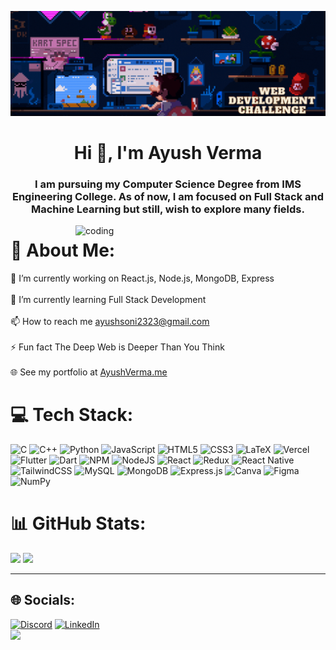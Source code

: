 ![MasterHead](https://github.com/AyushVerma-1307/AyushVerma-1307/blob/main/Banner%20new.gif)
<h1 align="center">Hi 👋, I'm Ayush Verma</h1>
<h3 align="center">I am pursuing my Computer Science Degree from IMS Engineering College. As of now, I am focused on Full Stack and Machine Learning but still, wish to explore many fields.</h3>
<img align="right" alt="coding" width="400" src="https://camo.githubusercontent.com/bef9b603e2aa42f3825bc8d279ae1db90ad4ef16c7c6cb24361e0e7e5f817f30/68747470733a2f2f737461746963312e733132332d63646e2d7374617469632d612e636f6d2f75706c6f6164732f353535353634312f6e6f726d616c5f363134363530616133633261312e676966">

# 💫 About Me:

🔭 I’m currently working on React.js, Node.js, MongoDB, Express <br><br>🌱 I’m currently learning Full Stack Development<br><br>📫 How to reach me ayushsoni2323@gmail.com<br><br>⚡ Fun fact The Deep Web is Deeper Than You Think<br><br>🌐 See my portfolio at [AyushVerma.me](https://ayush1307-portfolio.vercel.app/)




# 💻 Tech Stack:
![C](https://img.shields.io/badge/c-%2300599C.svg?style=for-the-badge&logo=c&logoColor=white) ![C++](https://img.shields.io/badge/c++-%2300599C.svg?style=for-the-badge&logo=c%2B%2B&logoColor=white) ![Python](https://img.shields.io/badge/python-3670A0?style=for-the-badge&logo=python&logoColor=ffdd54) ![JavaScript](https://img.shields.io/badge/javascript-%23323330.svg?style=for-the-badge&logo=javascript&logoColor=%23F7DF1E) ![HTML5](https://img.shields.io/badge/html5-%23E34F26.svg?style=for-the-badge&logo=html5&logoColor=white) ![CSS3](https://img.shields.io/badge/css3-%231572B6.svg?style=for-the-badge&logo=css3&logoColor=white) ![LaTeX](https://img.shields.io/badge/latex-%23008080.svg?style=for-the-badge&logo=latex&logoColor=white) ![Vercel](https://img.shields.io/badge/vercel-%23000000.svg?style=for-the-badge&logo=vercel&logoColor=white) ![Flutter](https://img.shields.io/badge/Flutter-%2302569B.svg?style=for-the-badge&logo=Flutter&logoColor=white) ![Dart](https://img.shields.io/badge/dart-%230175C2.svg?style=for-the-badge&logo=dart&logoColor=white) ![NPM](https://img.shields.io/badge/NPM-%23000000.svg?style=for-the-badge&logo=npm&logoColor=white) ![NodeJS](https://img.shields.io/badge/node.js-6DA55F?style=for-the-badge&logo=node.js&logoColor=white) ![React](https://img.shields.io/badge/react-%2320232a.svg?style=for-the-badge&logo=react&logoColor=%2361DAFB) ![Redux](https://img.shields.io/badge/redux-%23593d88.svg?style=for-the-badge&logo=redux&logoColor=white) ![React Native](https://img.shields.io/badge/react_native-%2320232a.svg?style=for-the-badge&logo=react&logoColor=%2361DAFB) ![TailwindCSS](https://img.shields.io/badge/tailwindcss-%2338B2AC.svg?style=for-the-badge&logo=tailwind-css&logoColor=white) ![MySQL](https://img.shields.io/badge/mysql-%2300f.svg?style=for-the-badge&logo=mysql&logoColor=white) ![MongoDB](https://img.shields.io/badge/MongoDB-%234ea94b.svg?style=for-the-badge&logo=mongodb&logoColor=white) ![Express.js](https://img.shields.io/badge/express.js-%23404d59.svg?style=for-the-badge&logo=express&logoColor=%2361DAFB) ![Canva](https://img.shields.io/badge/Canva-%2300C4CC.svg?style=for-the-badge&logo=Canva&logoColor=white) 	![Figma](https://img.shields.io/badge/figma-%23F24E1E.svg?style=for-the-badge&logo=figma&logoColor=white) ![NumPy](https://img.shields.io/badge/numpy-%23013243.svg?style=for-the-badge&logo=numpy&logoColor=white)

# 📊 GitHub Stats:
![](https://github-readme-stats.vercel.app/api/top-langs/?username=AyushVerma-1307&theme=radical&hide_border=false&include_all_commits=true&count_private=false&layout=compact)
![](https://github-readme-streak-stats.herokuapp.com/?user=AyushVerma-1307&theme=radical&hide_border=false)

---
## 🌐 Socials:
[![Discord](https://img.shields.io/badge/Discord-%237289DA.svg?logo=discord&logoColor=white)](https://discord.gg/#2509) [![LinkedIn](https://img.shields.io/badge/LinkedIn-%230077B5.svg?logo=linkedin&logoColor=white)](https://linkedin.com/in/ayush-verma1307) </br>
[![](https://visitcount.itsvg.in/api?id=AyushVerma-1307&icon=0&color=1)](https://visitcount.itsvg.in)

